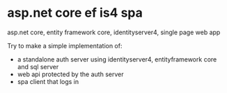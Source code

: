 # asp.net core ef is4 spa
asp.net core, entity framework core, identityserver4, single page web app  

Try to make a simple implementation of: 
- a standalone auth server using identityserver4, entityframework core and sql server
- web api protected by the auth server
- spa client that logs in